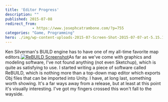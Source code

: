 ```yaml
---
title: 'Editor Progress'
description: ""
published: 2015-07-08
redirect_from: 
            - https://www.josephcatrambone.com/?p=755
categories: "Game, Programming"
hero: ./img/wp-content-uploads-2015-07-Screen-Shot-2015-07-07-at-5.15.17-PM.png
---
```

Ken Silverman's BUILD engine has to have one of my all-time favorite map editors.[![ReBUILD Screenshot](http://www.josephcatrambone.com/wp-content/uploads/2015/07/Screen-Shot-2015-07-07-at-5.15.17-PM.png)](./img/wp-content-uploads-2015-07-Screen-Shot-2015-07-07-at-5.15.17-PM.png)As far as we've come with graphics and modeling software, I've not found anything (not even Sketchup), which is quite as satisfying to use. I started writing a piece of software called ReBUILD, which is nothing more than a top-down map editor which exports Obj files that can be imported into Unity. I have, at long last, something worth showing. It's a far ways away from a release, but at least at this point it's visually interesting. I've got my fingers crossed this won't fall to the wayside.
